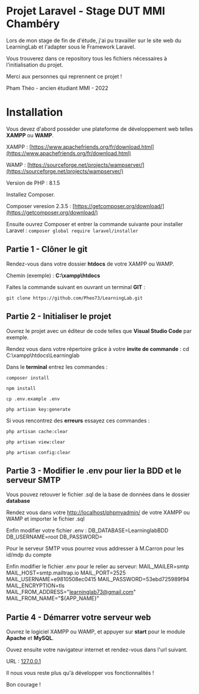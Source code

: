 # Projet Laravel - Stage DUT MMI Chambéry

Lors de mon stage de fin de d'étude, j'ai pu travailler sur le site web du LearningLab et l'adapter sous le Framework Laravel.

Vous trouverez dans ce repository tous les fichiers nécessaires à l'initialisation du projet.

Merci aux personnes qui reprennent ce projet !

Pham Théo - ancien étudiant MMI - 2022

# Installation

Vous devez d'abord posséder une plateforme de développement web telles **XAMPP** ou **WAMP**.

XAMPP : [https://www.apachefriends.org/fr/download.html](https://www.apachefriends.org/fr/download.html)

WAMP : [https://sourceforge.net/projects/wampserver/](https://sourceforge.net/projects/wampserver/)

Version de PHP : 8.1.5

Installez Composer.

Composer veresion 2.3.5 : [https://getcomposer.org/download/](https://getcomposer.org/download/)

Ensuite ouvrez Composer et entrer la commande suivante pour installer Laravel :
`composer global require laravel/installer`

## Partie 1 - Clôner le git

Rendez-vous dans votre dossier **htdocs** de votre XAMPP ou WAMP.

Chemin (exemple) : **C:\xampp\htdocs**

Faites la commande suivant en ouvrant un terminal **GIT** :

`git clone https://github.com/Pheo73/LearningLab.git`

## Partie 2 - Initialiser le projet

Ouvrez le projet avec un éditeur de code telles que **Visual Studio Code** par exemple.

Rendez vous dans votre répertoire grâce à votre **invite de commande** : cd C:\xampp\htdocs\Learninglab

Dans le **terminal** entrez les commandes :

`composer install`

`npm install`

`cp .env.example .env`

`php artisan key:generate`

Si vous rencontrez des **erreurs** essayez ces commandes :

`php artisan cache:clear`

`php artisan view:clear`

`php artisan config:clear`

## Partie 3 - Modifier le .env pour lier la BDD et le serveur SMTP

Vous pouvez retouver le fichier .sql de la base de données dans le dossier **database**

Rendez vous dans votre [http://localhost/phpmyadmin/](http://localhost/phpmyadmin/) de votre XAMPP ou WAMP et importer le fichier .sql

Enfin modifier votre fichier .env :
DB_DATABASE=LearninglabBDD
DB_USERNAME=root
DB_PASSWORD=

Pour le serveur SMTP vous pourrez vous addresser à M.Carron pour les id/mdp du compte

Enfin modifier le fichier .env pour le relier au serveur:
MAIL_MAILER=smtp
MAIL_HOST=smtp.mailtrap.io
MAIL_PORT=2525
MAIL_USERNAME=e9810508ec0415
MAIL_PASSWORD=53ebd725989f94
MAIL_ENCRYPTION=tls
MAIL_FROM_ADDRESS="learninglab73@gmail.com"
MAIL_FROM_NAME="${APP_NAME}"

## Partie 4 - Démarrer votre serveur web

Ouvrez le logiciel XAMPP ou WAMP, et appuyer sur **start** pour le module **Apache** et **MySQL**.

Ouvez ensuite votre navigateur internet et rendez-vous dans l'url suivant.

URL : [127.0.0.1](127.0.0.1)

Il nous vous reste plus qu'à développer vos fonctionnalités !

Bon courage !
